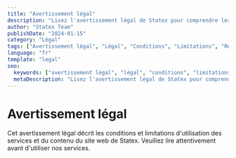 ```yaml
---
title: "Avertissement légal"
description: "Lisez l'avertissement légal de Statex pour comprendre les limitations et conditions d'utilisation de nos services et du contenu de notre site web."
author: "Statex Team"
publishDate: "2024-01-15"
category: "Légal"
tags: ["Avertissement légal", "Légal", "Conditions", "Limitations", "Responsabilité"]
language: "fr"
template: "legal"
seo:
  keywords: ["avertissement légal", "légal", "conditions", "limitations", "responsabilité", "statex avertissement"]
  metaDescription: "Lisez l'avertissement légal de Statex pour comprendre les limitations et conditions d'utilisation de nos services et du contenu de notre site web."
---
```


# Avertissement légal

Cet avertissement légal décrit les conditions et limitations d'utilisation des services et du contenu du site web de Statex. Veuillez lire attentivement avant d'utiliser nos services. 